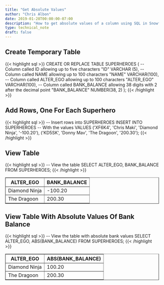```yaml
---
title: "Get Absolute Values"
author: "Chris Albon"
date: 2019-01-28T00:00:00-07:00
description: "How to get absolute values of a column using SQL in Snowflake."
type: technical_note
draft: false
---
```


## Create Temporary Table

{{< highlight sql >}}
CREATE OR REPLACE TABLE SUPERHEROES (
  -- Column called ID allowing up to five characters
  "ID" VARCHAR (5), 
  -- Column called NAME allowing up to 100 characters
  "NAME" VARCHAR(100),
  -- Column called ALTER_EGO allowing up to 100 characters
  "ALTER_EGO" VARCHAR(100),
  -- Column called BANK_BALANCE allowing 38 digits with 2 after the decimal point
  "BANK_BALANCE" NUMBER(38, 2)
);
{{< /highlight >}}

## Add Rows, One For Each Superhero

{{< highlight sql >}}
-- Insert rows into SUPERHEROES
INSERT INTO SUPERHEROES 
    -- With the values
    VALUES
    ('XF6K4', 'Chris Maki', 'Diamond Ninja', '-100.20'),
    ('KD5SK', 'Donny Mav', 'The Dragoon', '200.30');
{{< /highlight >}}

## View Table

{{< highlight sql >}}
-- View the table
SELECT ALTER_EGO, BANK_BALANCE FROM SUPERHEROES;
{{< /highlight >}}
<table border=1>
    <thead>
        <tr>
            <th>ALTER_EGO</th>
            <th>BANK_BALANCE</th>
        </tr>
    </thead>
    <tbody>
        <tr>
            <td>Diamond Ninja</td>
            <td>-100.20</td>
        </tr>
        <tr>
            <td>The Dragoon</td>
            <td>200.30</td>
        </tr>
    </tbody>
</table>

## View Table With Absolute Values Of Bank Balance

{{< highlight sql >}}
-- View the table with absolute bank values
SELECT ALTER_EGO, ABS(BANK_BALANCE) FROM SUPERHEROES;
{{< /highlight >}}
<table border=1>
    <thead>
        <tr>
            <th>ALTER_EGO</th>
            <th>ABS(BANK_BALANCE)</th>
        </tr>
    </thead>
    <tbody>
        <tr>
            <td>Diamond Ninja</td>
            <td>100.20</td>
        </tr>
        <tr>
            <td>The Dragoon</td>
            <td>200.30</td>
        </tr>
    </tbody>
</table>